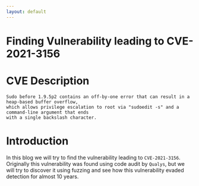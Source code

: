 ```yaml
---
layout: default
---
```


# Finding Vulnerability leading to CVE-2021-3156

# CVE Description

```text
Sudo before 1.9.5p2 contains an off-by-one error that can result in a heap-based buffer overflow,
which allows privilege escalation to root via "sudoedit -s" and a command-line argument that ends
with a single backslash character.
```

# Introduction

In this blog we will try to find the vulnerability leading to `CVE-2021-3156`. Originally this vulnerability was found using code audit by `Qualys`, but we will try to discover it using fuzzing and see how this vulnerability evaded detection for almost 10 years.

